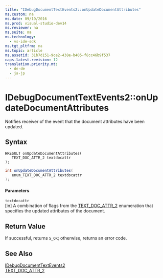 ```yaml
---
title: "IDebugDocumentTextEvents2::onUpdateDocumentAttributes"
ms.custom: na
ms.date: 09/19/2016
ms.prod: visual-studio-dev14
ms.reviewer: na
ms.suite: na
ms.technology: 
  - vs-ide-sdk
ms.tgt_pltfrm: na
ms.topic: article
ms.assetid: 31b7d151-9ce2-438e-b405-f8cc46b9f537
caps.latest.revision: 12
translation.priority.mt: 
  - de-de
  - ja-jp
---
```

# IDebugDocumentTextEvents2::onUpdateDocumentAttributes
Notifies receiver of the event that the document attributes have been updated.  
  
## Syntax  
  
```cpp#  
HRESULT onUpdateDocumentAttributes(   
   TEXT_DOC_ATTR_2 textdocattr  
);  
```  
  
```c#  
int onUpdateDocumentAttributes(   
   enum_TEXT_DOC_ATTR_2 textdocattr  
);  
```  
  
#### Parameters  
 `textdocattr`  
 [in] A combination of flags from the [TEXT_DOC_ATTR_2](../vs140/TEXT_DOC_ATTR_2.md) enumeration that specifies the updated attributes of the document.  
  
## Return Value  
 If successful, returns `S_OK`; otherwise, returns an error code.  
  
## See Also  
 [IDebugDocumentTextEvents2](../Topic/IDebugDocumentTextEvents2.md)   
 [TEXT_DOC_ATTR_2](../vs140/TEXT_DOC_ATTR_2.md)